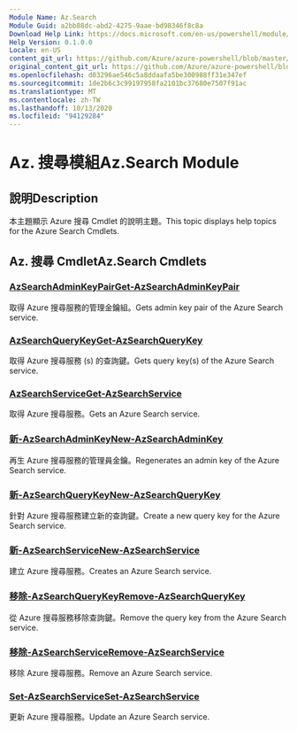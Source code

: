```yaml
---
Module Name: Az.Search
Module Guid: a2bb88dc-abd2-4275-9aae-bd98346f8c8a
Download Help Link: https://docs.microsoft.com/en-us/powershell/module/az.search
Help Version: 0.1.0.0
Locale: en-US
content_git_url: https://github.com/Azure/azure-powershell/blob/master/src/Search/Search/help/Az.Search.md
original_content_git_url: https://github.com/Azure/azure-powershell/blob/master/src/Search/Search/help/Az.Search.md
ms.openlocfilehash: d03296ae546c5a8ddaafa5be300988ff31e347ef
ms.sourcegitcommit: 1de2b6c3c99197958fa2101bc37680e7507f91ac
ms.translationtype: MT
ms.contentlocale: zh-TW
ms.lasthandoff: 10/13/2020
ms.locfileid: "94129284"
---
```

# <span data-ttu-id="f93f4-101">Az. 搜尋模組</span><span class="sxs-lookup"><span data-stu-id="f93f4-101">Az.Search Module</span></span>
## <span data-ttu-id="f93f4-102">說明</span><span class="sxs-lookup"><span data-stu-id="f93f4-102">Description</span></span>
<span data-ttu-id="f93f4-103">本主題顯示 Azure 搜尋 Cmdlet 的說明主題。</span><span class="sxs-lookup"><span data-stu-id="f93f4-103">This topic displays help topics for the Azure Search Cmdlets.</span></span>

## <span data-ttu-id="f93f4-104">Az. 搜尋 Cmdlet</span><span class="sxs-lookup"><span data-stu-id="f93f4-104">Az.Search Cmdlets</span></span>
### [<span data-ttu-id="f93f4-105">AzSearchAdminKeyPair</span><span class="sxs-lookup"><span data-stu-id="f93f4-105">Get-AzSearchAdminKeyPair</span></span>](Get-AzSearchAdminKeyPair.md)
<span data-ttu-id="f93f4-106">取得 Azure 搜尋服務的管理金鑰組。</span><span class="sxs-lookup"><span data-stu-id="f93f4-106">Gets admin key pair of the Azure Search service.</span></span>

### [<span data-ttu-id="f93f4-107">AzSearchQueryKey</span><span class="sxs-lookup"><span data-stu-id="f93f4-107">Get-AzSearchQueryKey</span></span>](Get-AzSearchQueryKey.md)
<span data-ttu-id="f93f4-108">取得 Azure 搜尋服務 (s) 的查詢鍵。</span><span class="sxs-lookup"><span data-stu-id="f93f4-108">Gets query key(s) of the Azure Search service.</span></span>

### [<span data-ttu-id="f93f4-109">AzSearchService</span><span class="sxs-lookup"><span data-stu-id="f93f4-109">Get-AzSearchService</span></span>](Get-AzSearchService.md)
<span data-ttu-id="f93f4-110">取得 Azure 搜尋服務。</span><span class="sxs-lookup"><span data-stu-id="f93f4-110">Gets an Azure Search service.</span></span>

### [<span data-ttu-id="f93f4-111">新-AzSearchAdminKey</span><span class="sxs-lookup"><span data-stu-id="f93f4-111">New-AzSearchAdminKey</span></span>](New-AzSearchAdminKey.md)
<span data-ttu-id="f93f4-112">再生 Azure 搜尋服務的管理員金鑰。</span><span class="sxs-lookup"><span data-stu-id="f93f4-112">Regenerates an admin key of the Azure Search service.</span></span>

### [<span data-ttu-id="f93f4-113">新-AzSearchQueryKey</span><span class="sxs-lookup"><span data-stu-id="f93f4-113">New-AzSearchQueryKey</span></span>](New-AzSearchQueryKey.md)
<span data-ttu-id="f93f4-114">針對 Azure 搜尋服務建立新的查詢鍵。</span><span class="sxs-lookup"><span data-stu-id="f93f4-114">Create a new query key for the Azure Search service.</span></span>

### [<span data-ttu-id="f93f4-115">新-AzSearchService</span><span class="sxs-lookup"><span data-stu-id="f93f4-115">New-AzSearchService</span></span>](New-AzSearchService.md)
<span data-ttu-id="f93f4-116">建立 Azure 搜尋服務。</span><span class="sxs-lookup"><span data-stu-id="f93f4-116">Creates an Azure Search service.</span></span>

### [<span data-ttu-id="f93f4-117">移除-AzSearchQueryKey</span><span class="sxs-lookup"><span data-stu-id="f93f4-117">Remove-AzSearchQueryKey</span></span>](Remove-AzSearchQueryKey.md)
<span data-ttu-id="f93f4-118">從 Azure 搜尋服務移除查詢鍵。</span><span class="sxs-lookup"><span data-stu-id="f93f4-118">Remove the query key from the Azure Search service.</span></span>

### [<span data-ttu-id="f93f4-119">移除-AzSearchService</span><span class="sxs-lookup"><span data-stu-id="f93f4-119">Remove-AzSearchService</span></span>](Remove-AzSearchService.md)
<span data-ttu-id="f93f4-120">移除 Azure 搜尋服務。</span><span class="sxs-lookup"><span data-stu-id="f93f4-120">Remove an Azure Search service.</span></span>

### [<span data-ttu-id="f93f4-121">Set-AzSearchService</span><span class="sxs-lookup"><span data-stu-id="f93f4-121">Set-AzSearchService</span></span>](Set-AzSearchService.md)
<span data-ttu-id="f93f4-122">更新 Azure 搜尋服務。</span><span class="sxs-lookup"><span data-stu-id="f93f4-122">Update an Azure Search service.</span></span>

